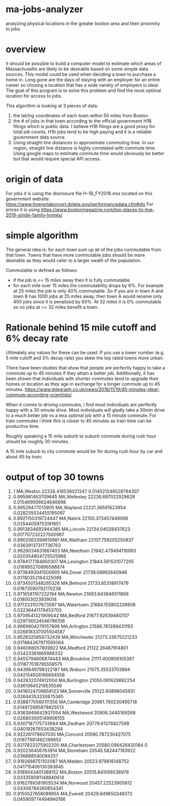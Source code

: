 # ma-jobs-analyzer
analyzing physical locations in the greater boston area and their proximity to jobs.

# overview
It should be possible to build a computer model to estimate which areas of Massachusetts are likely to be desirable based on some simple data sources. This model could be used when deciding a town to purchase a home in. Long gone are the days of staying with an employer for an entire career so chosing a location that has a wide variety of employers is ideal. The goal of this program is to solve this problem and find the most optimal location for access to jobs.

This algorithm is looking at 3 pieces of data:

1. the lat/lng coordinates of each town within 50 miles from Boston.
1. the # of jobs in that town according to the official government H1B filings which is public data. I believe H1B filings are a good proxy for total job counts. H1b jobs tend to be high paying and it is a reliable government data source.
1. Using straight line distances to approximate commuting time. In our region, straight line distance is highly correlated with commute time. Using google maps to estimate commute time would obviously be better but that would require special API access. 

# origin of data
For jobs it is using the disclosure file H-1B_FY2018.xlsx located on this government website:
https://www.foreignlaborcert.doleta.gov/performancedata.cfm#dis
For prices it is using 
https://www.bostonmagazine.com/top-places-to-live-2019-single-family-homes/

# simple algorithm
The general idea is: for each town sum up all of the jobs commutable from that town. Towns that have more commutable jobs should be more desirable as they would cater to a larger swath of the population.

Commutable is defined as follows:
* if the job is <= 15 miles away then it is fully commutable
* for each mile over 15 miles the commutability drops by 6%. For example at 25 miles the job is only 40% commutable. So if you are in town A and town B has 1000 jobs at 25 miles away, then town A would receive only 400 jobs since it is penalized by 60%. At 32 miles it is 0% commutable so no jobs at >= 32 miles benefit a town.

# Rationale behind 15 mile cutoff and 6% decay rate
Ultimately any values for these can be used. If you use a lower number (e.g. 5 mile cutoff and 3% decay rate) you skew the top rated towns more urban. 

There have been studies that show that people are perfectly happy to take a commute up to 45 minutes if they attain a better job. Additionally, it has been shown that individuals with shorter commutes tend to upgrade their homes or location as they age in exchange for a longer commute up to 45 minutes. https://www.telegraph.co.uk/news/2018/11/19/45-minutes-ideal-commute-according-scientists/ 

When it comes to driving commutes, i find most individuals are perfectly happy with a 30 minute drive. Most individuals will gladly take a 30min drive to a much better job vs a less optimal job with a 15 minute commute. For train commutes i think this is closer to 45 minutes as train time can be productive time.

Roughly speaking a 15 mile suburb to suburb commute during rush hour should be roughly 30 minutes. 

A 15 mile suburb to city commute would be 1hr during rush hour by car and about 45 by train. 

# output of top 30 towns
1. 1 MA,Weston 22326.416538021247 0.014521246528794307
1. 0.995981463709645 MA,Wellesley 22236.697022929628 0.015469006624646698
1. 0.99529477013905 MA,Wayland 22221.36561623854 0.028235534455195097
1. 0.9921150319724447 MA,Natick 22150.373457449066 0.03544059753191851
1. 0.9913834692944385 MA,Lincoln 22134.04028437623 0.017707232227500987
1. 0.9902063399919981 MA,Waltham 22107.759205250837 0.03639137317736763
1. 0.9828034631867403 MA,Needham 21942.479494116993 0.020354804725525966
1. 0.9784177184850307 MA,Lexington 21844.561531077205 0.018995270896588874
1. 0.9736493041500905 MA,Dover 21738.09992640946 0.01780352164325099
1. 0.9734501348285326 MA,Belmont 21733.65318917476 0.01873590792170238
1. 0.9716581167232194 MA,Newton 21693.643846511866 0.018003023939014
1. 0.9712331517873597 MA,Watertown 21684.155902339808 0.03236441179453703
1. 0.9709541321909042 MA,Bedford 21677.92639460707 0.029736524546786106
1. 0.9669604279157898 MA,Arlington 21588.761289431193 0.026818337005504587
1. 0.9528325656732439 MA,Winchester 21273.33675221233 0.017884267971595064
1. 0.946066057809922 MA,Medford 21122.26487914801 0.03423381665988332
1. 0.9455794606874443 MA,Brookline 21111.400909105367 0.011877018795558575
1. 0.9439649798322187 MA,Woburn 21075.35533703894 0.042154926166694556
1. 0.942832074912004 MA,Burlington 21050.061629892254 0.03610645219535549
1. 0.9416024709858123 MA,Somerville 21022.60898045931 0.02644353330875385
1. 0.9388770560111356 MA,Cambridge 20961.760230495718 0.014972685878925513
1. 0.9363949642937054 MA,Westwood 20906.3440169268 0.026803005149906155
1. 0.9307187175733684 MA,Dedham 20779.61376827598 0.04019267653438294
1. 0.922261178607035 MA,Concord 20590.787230427075 0.01977981482269652
1. 0.9217823375902205 MA,Charlestown 20580.096426430184 0
1. 0.920236456763914 MA,Stoneham 20545.582447183922 0.036688540084257
1. 0.9192688751102087 MA,Malden 20523.979816148752 0.041715406130383645
1. 0.9189043401389152 MA,Boston 20515.841056536978 0.033359091148840614
1. 0.9162789381905534 MA,Norwood 20457.22523905812 0.04306784260854341
1. 0.9150527858089955 MA,Everett 20429.849650248372 0.045909774494940166

